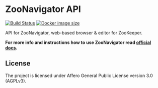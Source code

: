 ZooNavigator API
================

[![Build Status](https://travis-ci.org/elkozmon/zoonavigator-api.svg)](https://travis-ci.org/elkozmon/zoonavigator-api) 
[![Docker image size](https://images.microbadger.com/badges/image/elkozmon/zoonavigator-api.svg)](https://hub.docker.com/r/elkozmon/zoonavigator-api)


API for ZooNavigator, web-based browser & editor for ZooKeeper. 


**For more info and instructions how to use ZooNavigator read [official docs](http://www.elkozmon.com/zoonavigator).**


License
-------

The project is licensed under Affero General Public License version 3.0 (AGPLv3).
